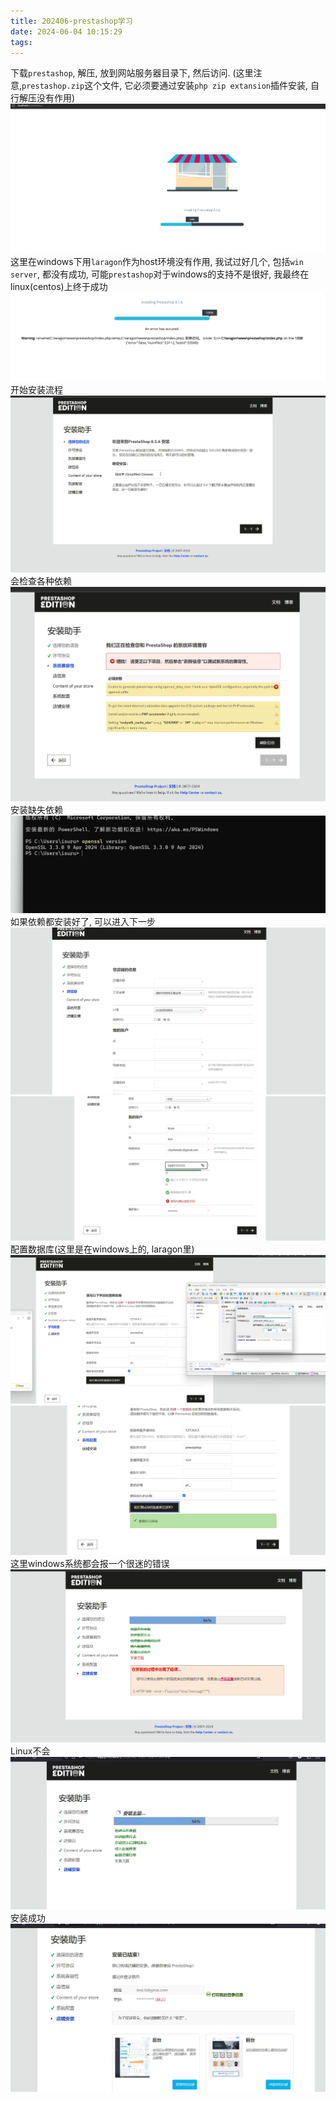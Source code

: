 ```yaml
---
title: 202406-prestashop学习
date: 2024-06-04 10:15:29
tags:
---
```

下载`prestashop`, 解压, 放到网站服务器目录下, 然后访问. (这里注意,`prestashop.zip`这个文件, 它必须要通过安装`php zip extansion`插件安装, 自行解压没有作用)
![pic](./202406-prestashop学习/001.png)  
这里在windows下用`laragon`作为host环境没有作用, 我试过好几个, 包括`win server`, 都没有成功, 可能`prestashop`对于windows的支持不是很好, 我最终在linux(centos)上终于成功  
![pic](./202406-prestashop学习/002.png)
开始安装流程  
![pic](./202406-prestashop学习/003.png)  
会检查各种依赖  
![pic](./202406-prestashop学习/004.png)
安装缺失依赖  
![pic](./202406-prestashop学习/005.png)  
如果依赖都安装好了, 可以进入下一步
![pic](./202406-prestashop学习/006.png)
![pic](./202406-prestashop学习/007.png)  
配置数据库(这里是在windows上的, laragon里)
![pic](./202406-prestashop学习/008.png)
![pic](./202406-prestashop学习/009.png)
这里windows系统都会报一个很迷的错误
![pic](./202406-prestashop学习/010.png)  
Linux不会  
![pic](./202406-prestashop学习/011.jpg)
安装成功  
![pic](./202406-prestashop学习/012.jpg)